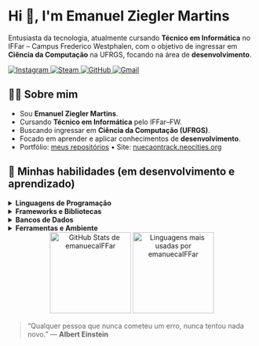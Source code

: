 # Hi 👋, I'm Emanuel Ziegler Martins

Entusiasta da tecnologia, atualmente cursando <strong>Técnico em Informática</strong> no IFFar – Campus Frederico Westphalen, com o objetivo de ingressar em <strong>Ciência da Computação</strong> na UFRGS, focando na área de <strong>desenvolvimento</strong>.

<!--redes sociais-->
<p align="left">
  <a href="https://www.instagram.com/emanuel_zzie" target="_blank">
    <img src="https://img.shields.io/badge/-Instagram-E4405F?style=flat-square&logo=Instagram&logoColor=white" alt="Instagram"/>
  </a>
  <a href="https://steamcommunity.com/id/emanueca" target="_blank">
    <img src="https://img.shields.io/badge/-Steam-000000?style=flat-square&logo=Steam&logoColor=white" alt="Steam"/>
  </a>
  <a href="https://github.com/emanuecaIFFar" target="_blank">
    <img src="https://img.shields.io/badge/-GitHub-181717?style=flat-square&logo=GitHub&logoColor=white" alt="GitHub"/>
  </a>
  <a href="mailto:emanuelziegler3@gmail.com">
    <img src="https://img.shields.io/badge/-Gmail-D14836?style=flat-square&logo=Gmail&logoColor=white" alt="Gmail"/>
  </a>
</p>

## 👨‍💻 Sobre mim
- Sou **Emanuel Ziegler Martins**.
- Cursando **Técnico em Informática** pelo IFFar–FW.
- Buscando ingressar em **Ciência da Computação (UFRGS)**.
- Focado em aprender e aplicar conhecimentos de **desenvolvimento**.
- Portfólio: [meus repositórios](https://github.com/emanuecaIFFar) • Site: [nuecaontrack.neocities.org](https://nuecaontrack.neocities.org)

## 🌱 Minhas habilidades (em desenvolvimento e aprendizado)

<details>
  <summary><strong>Linguagens de Programação</strong></summary>
  <br/>
  <p align="left">
    <a href="https://www.python.org" target="_blank" rel="noreferrer">
      <img src="https://cdn.jsdelivr.net/gh/devicons/devicon/icons/python/python-original.svg" width="36" height="36" alt="Python"/>
    </a>
    <a href="https://www.java.com" target="_blank" rel="noreferrer">
      <img src="https://cdn.jsdelivr.net/gh/devicons/devicon/icons/java/java-original.svg" width="36" height="36" alt="Java"/>
    </a>
    <a href="https://www.php.net/" target="_blank" rel="noreferrer">
      <img src="https://cdn.jsdelivr.net/gh/devicons/devicon/icons/php/php-original.svg" width="36" height="36" alt="PHP"/>
    </a>
    <a href="https://developer.mozilla.org/docs/Web/HTML" target="_blank" rel="noreferrer">
      <img src="https://cdn.jsdelivr.net/gh/devicons/devicon/icons/html5/html5-original.svg" width="36" height="36" alt="HTML5"/>
    </a>
    <a href="https://developer.mozilla.org/docs/Web/CSS" target="_blank" rel="noreferrer">
      <img src="https://cdn.jsdelivr.net/gh/devicons/devicon/icons/css3/css3-original.svg" width="36" height="36" alt="CSS3"/>
    </a>
    <a href="https://www.arduino.cc/" target="_blank" rel="noreferrer">
      <img src="https://cdn.jsdelivr.net/gh/devicons/devicon/icons/arduino/arduino-original.svg" width="36" height="36" alt="Arduino"/>
    </a>
  </p>
</details>

<details>
  <summary><strong>Frameworks e Bibliotecas</strong></summary>
  <br/>
  <p align="left">
    <a href="https://react.dev" target="_blank" rel="noreferrer">
      <img src="https://cdn.jsdelivr.net/gh/devicons/devicon/icons/react/react-original.svg" width="36" height="36" alt="React"/>
    </a>
    <a href="https://nodejs.org" target="_blank" rel="noreferrer">
      <img src="https://cdn.jsdelivr.net/gh/devicons/devicon/icons/nodejs/nodejs-original.svg" width="36" height="36" alt="Node.js"/>
    </a>
    <a href="https://expressjs.com" target="_blank" rel="noreferrer">
      <img src="https://cdn.jsdelivr.net/gh/devicons/devicon/icons/express/express-original.svg" width="36" height="36" alt="Express"/>
    </a>
    <a href="https://tailwindcss.com" target="_blank" rel="noreferrer">
      <img src="https://cdn.jsdelivr.net/gh/devicons/devicon/icons/tailwindcss/tailwindcss-plain.svg" width="36" height="36" alt="Tailwind CSS"/>
    </a>
    <a href="https://www.tensorflow.org" target="_blank" rel="noreferrer">
      <img src="https://cdn.jsdelivr.net/gh/devicons/devicon/icons/tensorflow/tensorflow-original.svg" width="36" height="36" alt="TensorFlow"/>
    </a>
  </p>
</details>

<details>
  <summary><strong>Bancos de Dados</strong></summary>
  <br/>
  <p align="left">
    <a href="https://www.mysql.com/" target="_blank" rel="noreferrer">
      <img src="https://cdn.jsdelivr.net/gh/devicons/devicon/icons/mysql/mysql-original.svg" width="36" height="36" alt="MySQL"/>
    </a>
    <a href="https://www.sqlite.org" target="_blank" rel="noreferrer">
      <img src="https://cdn.jsdelivr.net/gh/devicons/devicon/icons/sqlite/sqlite-original.svg" width="36" height="36" alt="SQLite"/>
    </a>
    <a href="https://firebase.google.com/" target="_blank" rel="noreferrer">
      <img src="https://cdn.jsdelivr.net/gh/devicons/devicon/icons/firebase/firebase-plain.svg" width="36" height="36" alt="Firebase"/>
    </a>
  </p>
</details>

<details>
  <summary><strong>Ferramentas e Ambiente</strong></summary>
  <br/>
  <p align="left">
    <a href="https://www.linux.org/" target="_blank" rel="noreferrer">
      <img src="https://cdn.jsdelivr.net/gh/devicons/devicon/icons/linux/linux-original.svg" width="36" height="36" alt="Linux"/>
    </a>
    <a href="https://code.visualstudio.com/" target="_blank" rel="noreferrer">
      <img src="https://cdn.jsdelivr.net/gh/devicons/devicon/icons/vscode/vscode-original.svg" width="36" height="36" alt="VS Code"/>
    </a>
    <a href="https://github.com/" target="_blank" rel="noreferrer">
      <img src="https://cdn.jsdelivr.net/gh/devicons/devicon/icons/github/github-original.svg" width="36" height="36" alt="GitHub"/>
    </a>
  </p>
</details>

<!-- GitHub Stats - lado a lado -->
<div align="center">
  <img height="165" src="https://github-readme-stats.vercel.app/api?username=emanuecaIFFar&show_icons=true&theme=radical&include_all_commits=true&count_private=true" alt="GitHub Stats de emanuecaIFFar"/>
  <img height="165" src="https://github-readme-stats.vercel.app/api/top-langs/?username=emanuecaIFFar&layout=compact&langs_count=8&theme=radical" alt="Linguagens mais usadas por emanuecaIFFar"/>
</div>

> “Qualquer pessoa que nunca cometeu um erro, nunca tentou nada novo.” — <strong>Albert Einstein</strong>
